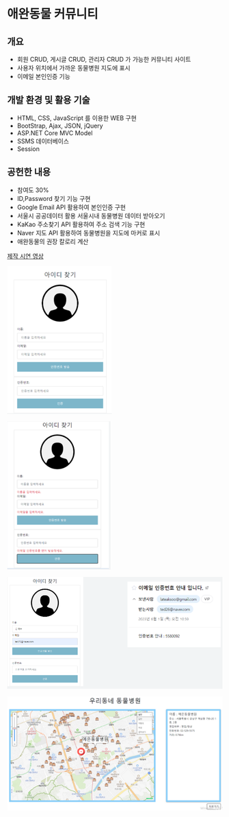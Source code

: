 # **애완동물 커뮤니티**

## **개요**
- 회원 CRUD, 게시글 CRUD, 관리자 CRUD 가 가능한 커뮤니티 사이트
- 사용자 위치에서 가까운 동물병원 지도에 표시
- 이메일 본인인증 기능

## **개발 환경 및 활용 기술**
- HTML, CSS, JavaScript 를 이용한 WEB 구현
- BootStrap, Ajax, JSON, jQuery
- ASP.NET Core MVC Model
- SSMS 데이터베이스 
- Session 

## **공헌한 내용**
- 참여도 30%
- ID,Password 찾기 기능 구현
- Google Email API 활용하여 본인인증 구현
- 서울시 공공데이터 활용 서울시내 동물병원 데이터 받아오기
- KaKao 주소찾기 API 활용하여 주소 검색 기능 구현
- Naver 지도 API 활용하여 동물병원을 지도에 마커로 표시
- 애완동물의 권장 칼로리 계산 


[제작 시연 영상]

[제작 시연 영상]: https://m.youtube.com/watch?v=fFXaWz4HeIs&list=PLedGoSru794-KgmCF7BvggtHcqj9RvLta&index=2&pp=iAQB


![아이디 찾기](https://github.com/Lateaksoo/Dogcat/blob/master/README_Image/1.png)

![중복검사](https://github.com/Lateaksoo/Dogcat/blob/master/README_Image/2.png)

![이메일 본인인증 화면](https://github.com/Lateaksoo/Dogcat/blob/master/README_Image/3.png)

![동물병원 지도 화면](https://github.com/Lateaksoo/Dogcat/blob/master/README_Image/4.png)